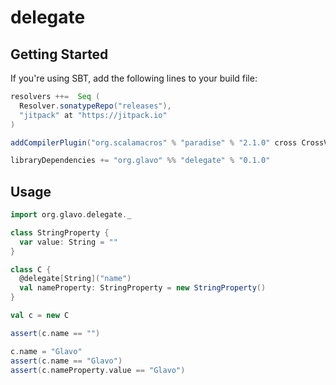 # delegate

## Getting Started

If you're using SBT, add the following lines to your build file:

```sbt
resolvers ++=  Seq (
  Resolver.sonatypeRepo("releases"),
  "jitpack" at "https://jitpack.io"
)

addCompilerPlugin("org.scalamacros" % "paradise" % "2.1.0" cross CrossVersion.full)

libraryDependencies += "org.glavo" %% "delegate" % "0.1.0" 
```
## Usage
```scala
import org.glavo.delegate._

class StringProperty {
  var value: String = "" 
}

class C {
  @delegate[String]("name")  
  val nameProperty: StringProperty = new StringProperty()
}

val c = new C

assert(c.name == "")

c.name = "Glavo"
assert(c.name == "Glavo")
assert(c.nameProperty.value == "Glavo")
```